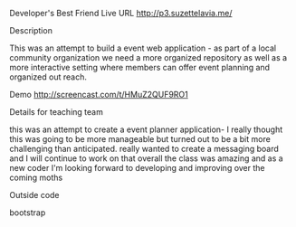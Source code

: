 Developer's Best Friend
Live URL
http://p3.suzettelavia.me/


Description

This was an attempt to build a event web application - as part of a local community organization we need a more organized repository as well as a more interactive setting where members can offer event planning and organized out reach.


Demo
http://screencast.com/t/HMuZ2QUF9RO1



Details for teaching team

this was an attempt to create a event planner application- I really thought this was going to be more manageable but turned out to be a bit more challenging than anticipated.  really wanted to create a messaging board and I will continue to work on that
overall the class was amazing and as a new coder I'm looking forward to developing and improving over the coming moths


Outside code

bootstrap 
